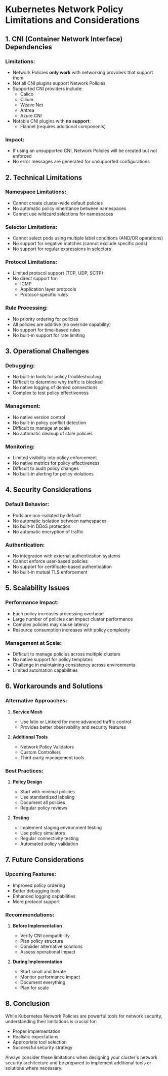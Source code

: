 # Kubernetes Network Policy Limitations and Considerations

## 1. CNI (Container Network Interface) Dependencies

### Limitations:
- Network Policies **only work** with networking providers that support them
- Not all CNI plugins support Network Policies
- Supported CNI providers include:
  - Calico
  - Cilium
  - Weave Net
  - Antrea
  - Azure CNI
- Notable CNI plugins with **no support**:
  - Flannel (requires additional components)

### Impact:
- If using an unsupported CNI, Network Policies will be created but not enforced
- No error messages are generated for unsupported configurations

## 2. Technical Limitations

### Namespace Limitations:
- Cannot create cluster-wide default policies
- No automatic policy inheritance between namespaces
- Cannot use wildcard selections for namespaces

### Selector Limitations:
- Cannot select pods using multiple label conditions (AND/OR operations)
- No support for negative matches (cannot exclude specific pods)
- No support for regular expressions in selectors

### Protocol Limitations:
- Limited protocol support (TCP, UDP, SCTP)
- No direct support for:
  - ICMP
  - Application layer protocols
  - Protocol-specific rules

### Rule Processing:
- No priority ordering for policies
- All policies are additive (no override capability)
- No support for time-based rules
- No built-in support for rate limiting

## 3. Operational Challenges

### Debugging:
- No built-in tools for policy troubleshooting
- Difficult to determine why traffic is blocked
- No native logging of denied connections
- Complex to test policy effectiveness

### Management:
- No native version control
- No built-in policy conflict detection
- Difficult to manage at scale
- No automatic cleanup of stale policies

### Monitoring:
- Limited visibility into policy enforcement
- No native metrics for policy effectiveness
- Difficult to audit policy changes
- No built-in alerting for policy violations

## 4. Security Considerations

### Default Behavior:
- Pods are non-isolated by default
- No automatic isolation between namespaces
- No built-in DDoS protection
- No automatic encryption of traffic

### Authentication:
- No integration with external authentication systems
- Cannot enforce user-based policies
- No support for certificate-based authentication
- No built-in mutual TLS enforcement

## 5. Scalability Issues

### Performance Impact:
- Each policy increases processing overhead
- Large number of policies can impact cluster performance
- Complex policies may cause latency
- Resource consumption increases with policy complexity

### Management at Scale:
- Difficult to manage policies across multiple clusters
- No native support for policy templates
- Challenge in maintaining consistency across environments
- Limited automation capabilities

## 6. Workarounds and Solutions

### Alternative Approaches:
1. **Service Mesh**
   - Use Istio or Linkerd for more advanced traffic control
   - Provides better observability and security features

2. **Additional Tools**
   - Network Policy Validators
   - Custom Controllers
   - Third-party management tools

### Best Practices:
1. **Policy Design**
   - Start with minimal policies
   - Use standardized labeling
   - Document all policies
   - Regular policy reviews

2. **Testing**
   - Implement staging environment testing
   - Use policy simulators
   - Regular connectivity testing
   - Automated policy validation

## 7. Future Considerations

### Upcoming Features:
- Improved policy ordering
- Better debugging tools
- Enhanced logging capabilities
- More protocol support

### Recommendations:
1. **Before Implementation**
   - Verify CNI compatibility
   - Plan policy structure
   - Consider alternative solutions
   - Assess operational impact

2. **During Implementation**
   - Start small and iterate
   - Monitor performance impact
   - Document everything
   - Plan for scale

## 8. Conclusion

While Kubernetes Network Policies are powerful tools for network security, understanding their limitations is crucial for:
- Proper implementation
- Realistic expectations
- Appropriate tool selection
- Successful security strategy

Always consider these limitations when designing your cluster's network security architecture and be prepared to implement additional tools or solutions where necessary.
